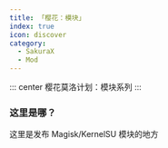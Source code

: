 ```yaml
---
title: 「樱花：模块」
index: true
icon: discover
category:
  - SakuraX
  - Mod
---
```


::: center
樱花莫洛计划：模块系列
:::

### 这里是哪？

这里是发布 Magisk/KernelSU 模块的地方
